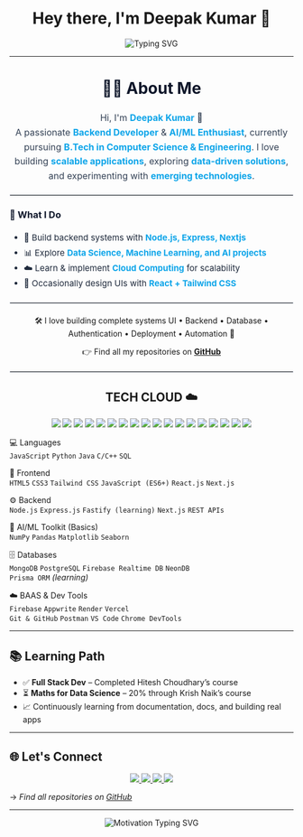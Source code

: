 <h1 align="center">Hey there, I'm Deepak Kumar 🍃</h1>

<p align="center">
  <img src="https://readme-typing-svg.herokuapp.com?font=Fira+Code&pause=1000&color=00FFFF&center=true&vCenter=true&width=650&lines=Full+Stack+Developer+%7C+Cloud+%2B+AI+Explorer;Passionate+about+building+real+projects+%26+clean+code;Python+%7C+JavaScript+%7C+Java+%7C+C%2B%2B+%7C+SQL;React+%7C+Node.js+%7C+Express+%7C+Next.js" alt="Typing SVG" />
</p>


---
<h2 align="center" style="font-size:28px; color:#0f172a;">👨‍💻 About Me</h2>

<p align="center" style="font-size:16px; color:#334155; line-height:1.6;">
  Hi, I'm <b style="color:#0ea5e9;">Deepak Kumar</b> 🚀 <br/>
  A passionate <b style="color:#0ea5e9;">Backend Developer</b> & <b style="color:#0ea5e9;">AI/ML Enthusiast</b>, 
  currently pursuing <b style="color:#0ea5e9;">B.Tech in Computer Science & Engineering</b>.  
  I love building <b style="color:#0ea5e9;">scalable applications</b>, exploring <b style="color:#0ea5e9;">data-driven solutions</b>, 
  and experimenting with <b style="color:#0ea5e9;">emerging technologies</b>.  
</p>

<hr style="border:1px solid #e2e8f0; margin:20px 0;"/>

<h3 style="color:#0f172a;">🌟 What I Do</h3>
<ul style="color:#1e293b; font-size:15px; line-height:1.8;">
  <li>🔧 Build backend systems with <b style="color:#0ea5e9;">Node.js, Express, Nextjs</b></li>
  <li>📊 Explore <b style="color:#0ea5e9;">Data Science, Machine Learning, and AI projects</b></li>
  <li>☁️ Learn & implement <b style="color:#0ea5e9;">Cloud Computing</b> for scalability</li>
  <li>🎨 Occasionally design UIs with <b style="color:#0ea5e9;">React + Tailwind CSS</b></li>
</ul>

<hr style="border:1px solid #e2e8f0; margin:20px 0;"/>

<p align="center">
  🛠️ I love building complete systems
  UI • Backend • Database • Authentication • Deployment • Automation 🚀
</p>

<p align="center">
  👉 Find all my repositories on <a href="https://github.com/dpk45deepak?tab=repositories"><b>GitHub</b></a>
</p>

<hr style="border:1px solid #e2e8f0; margin:20px 0;"/>


<h2 align="center">TECH CLOUD ☁️</h2>

<p align="center">
  <img src="https://img.shields.io/badge/-JavaScript-black?style=for-the-badge&logo=javascript" />
  <img src="https://img.shields.io/badge/-Python-black?style=for-the-badge&logo=python" />
  <img src="https://img.shields.io/badge/-React-black?style=for-the-badge&logo=react" />
  <img src="https://img.shields.io/badge/-Node.js-black?style=for-the-badge&logo=node.js" />
  <img src="https://img.shields.io/badge/-Express-black?style=for-the-badge&logo=express" />
  <img src="https://img.shields.io/badge/-MongoDB-black?style=for-the-badge&logo=mongodb" />
  <img src="https://img.shields.io/badge/-PostgreSQL-black?style=for-the-badge&logo=postgresql" />
  <img src="https://img.shields.io/badge/-NeonDB-black?style=for-the-badge&logo=data:image/svg+xml;base64," />
  <img src="https://img.shields.io/badge/-Firebase-black?style=for-the-badge&logo=firebase" />
  <img src="https://img.shields.io/badge/-TailwindCSS-black?style=for-the-badge&logo=tailwind-css" />
  <img src="https://img.shields.io/badge/-Next.js-black?style=for-the-badge&logo=next.js" />
  <img src="https://img.shields.io/badge/-HTML5-black?style=for-the-badge&logo=html5" />
  <img src="https://img.shields.io/badge/-CSS3-black?style=for-the-badge&logo=css3" />
  <img src="https://img.shields.io/badge/-GitHub-black?style=for-the-badge&logo=github" />
  <img src="https://img.shields.io/badge/-VSCode-black?style=for-the-badge&logo=visualstudiocode" />
  <img src="https://img.shields.io/badge/-Prisma-black?style=for-the-badge&logo=prisma" />
  <img src="https://img.shields.io/badge/-Postman-black?style=for-the-badge&logo=postman" />
  <img src="https://img.shields.io/badge/-Appwrite-black?style=for-the-badge&logo=appwrite" />
</p>

 💻 Languages  
`JavaScript` `Python` `Java` `C/C++` `SQL`

 🎨 Frontend  
`HTML5` `CSS3` `Tailwind CSS` `JavaScript (ES6+)` `React.js` `Next.js`

 ⚙️ Backend  
`Node.js` `Express.js` `Fastify (learning)` `Next.js` `REST APIs`

 🤖 AI/ML Toolkit (Basics)  
`NumPy` `Pandas` `Matplotlib` `Seaborn`  

 🗄️ Databases  
`MongoDB` `PostgreSQL` `Firebase Realtime DB` `NeonDB`  
`Prisma ORM` *(learning)*

 ☁️ BAAS & Dev Tools  
`Firebase` `Appwrite` `Render` `Vercel`  
`Git & GitHub` `Postman` `VS Code` `Chrome DevTools`

---

## 📚 Learning Path

- ✅ **Full Stack Dev** – Completed Hitesh Choudhary’s course  
- ⏳ **Maths for Data Science** – 20% through Krish Naik’s course  
- 📈 Continuously learning from documentation, docs, and building real apps  

---

## 🌐 Let's Connect

<p align="center">
  <a href="https://x.com/dpk45deepak">
    <img src="https://img.shields.io/badge/X(Twitter)-000000?style=for-the-badge&logo=twitter&logoColor=white" />
  </a>
  <a href="https://github.com/dpk45deepak">
    <img src="https://img.shields.io/badge/GitHub-181717?style=for-the-badge&logo=github&logoColor=white" />
  </a>
  <a href="https://www.linkedin.com/in/deepak-kumar-15690b323/">
    <img src="https://img.shields.io/badge/LinkedIn-0077B5?style=for-the-badge&logo=linkedin&logoColor=white" />
  </a>
  <a href="https://dpk45.netlify.app/">
    <img src="https://img.shields.io/badge/Portfolio-0A66C2?style=for-the-badge&logo=firefox&logoColor=white" />
  </a>
</p>


→ *Find all repositories on [GitHub](https://github.com/dpk45deepak?tab=repositories)*

---

<p align="center">
  <img src="https://readme-typing-svg.herokuapp.com?font=Fira+Code&pause=800&color=00FFFF&center=true&vCenter=true&&width=650&lines=Let's+code,+collab+and+grow+together!;Keep+learning.+Keep+building.+%F0%9F%9A%80" alt="Motivation Typing SVG" />
</p>
